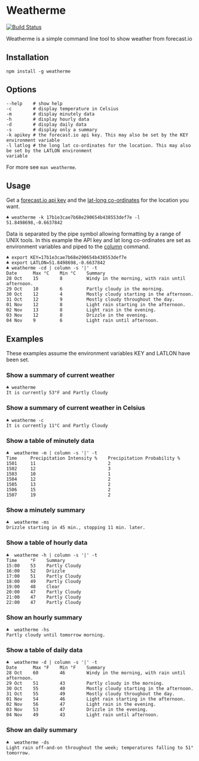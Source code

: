 # Weatherme

[![Build Status](https://secure.travis-ci.org/shapeshed/weatherme.png)](http://travis-ci.org/shapeshed/weatherme)

Weatherme is a simple command line tool to show weather from forecast.io

## Installation

    npm install -g weatherme

## Options

    --help    # show help
    -c        # display temperature in Celsius
    -m        # display minutely data
    -h        # display hourly data
    -d        # display daily data
    -s        # display only a summary
    -k apikey # the forecast.io api key. This may also be set by the KEY environment variable
    -l latlog # the long lat co-ordinates for the location. This may also be set by the LATLON environment
    variable

For more see `man weatherme`.

## Usage

Get a [forecast.io api key][1] and the [lat-long co-ordinates][2] for the location you want.

    ♣ weatherme -k 17b1e3cae7b68e290654b438553def7e -l 51.8498698,-0.6637842

Data is separated by the pipe symbol allowing formatting by a range of UNIX tools. In this example the API key and lat long co-ordinates are set as environment variables and piped to the [column][3] command.

    ♣ export KEY=17b1e3cae7b68e290654b438553def7e
    ♣ export LATLON=51.8498698,-0.6637842
    ♣ weatherme -cd | column -s '|' -t
    Date      Max °C    Min °C    Summary
    28 Oct    15        8         Windy in the morning, with rain until afternoon.
    29 Oct    10        6         Partly cloudy in the morning.
    30 Oct    12        4         Mostly cloudy starting in the afternoon.
    31 Oct    12        9         Mostly cloudy throughout the day.
    01 Nov    12        8         Light rain starting in the afternoon.
    02 Nov    13        8         Light rain in the evening.
    03 Nov    12        8         Drizzle in the evening.
    04 Nov    9         6         Light rain until afternoon.

## Examples

These examples assume the environment variables KEY and LATLON have been set.

### Show a summary of current weather

    ♣ weatherme
    It is currently 53°F and Partly Cloudy

### Show a summary of current weather in Celsius

    ♣ weatherme -c
    It is currently 11°C and Partly Cloudy

### Show a table of minutely data

    ♣  weatherme -m | column -s '|' -t
    Time     Precipitation Intensity %    Precipitation Probability %
    1501     11                           2
    1502     12                           3
    1503     10                           1
    1504     12                           2
    1505     13                           2
    1506     15                           2
    1507     19                           2

### Show a minutely summary

    ♣  weatherme -ms                  
    Drizzle starting in 45 min., stopping 11 min. later.

### Show a table of hourly data

    ♣  weatherme -h | column -s '|' -t 
    Time     °F    Summary
    15:00    53    Partly Cloudy
    16:00    52    Drizzle
    17:00    51    Partly Cloudy
    18:00    49    Partly Cloudy
    19:00    48    Clear
    20:00    47    Partly Cloudy
    21:00    47    Partly Cloudy
    22:00    47    Partly Cloudy

### Show an hourly summary

    ♣  weatherme -hs
    Partly cloudy until tomorrow morning.

### Show a table of daily data

    ♣  weatherme -d | column -s '|' -t
    Date      Max °F    Min °F    Summary
    28 Oct    60        46        Windy in the morning, with rain until afternoon.
    29 Oct    51        43        Partly cloudy in the morning.
    30 Oct    55        40        Mostly cloudy starting in the afternoon.
    31 Oct    55        49        Mostly cloudy throughout the day.
    01 Nov    54        46        Light rain starting in the afternoon.
    02 Nov    56        47        Light rain in the evening.
    03 Nov    53        47        Drizzle in the evening.
    04 Nov    49        43        Light rain until afternoon.

### Show an daily summary

    ♣  weatherme -ds
    Light rain off-and-on throughout the week; temperatures falling to 51° tomorrow.

[1]: https://developer.forecast.io/
[2]: http://dbsgeo.com/latlon/
[3]: http://linux.die.net/man/1/column
